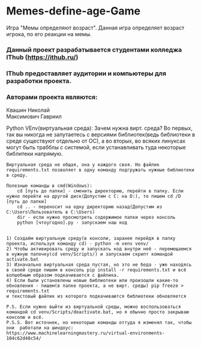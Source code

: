 # Memes-define-age-Game
Игра "Мемы определяют возраст".
Данная игра определяет возраст игрока, по его реакции на мемы.

### Данный проект разрабатывается студентами колледжа IThub (https://ithub.ru/)
### IThub предоставляет аудитории и компьютеры для разработки проекта.


### Авторами проекта являются:  
Квашин Николай  
Максимович Гавриил  


Python VEnv(виртуальная среда):
    Зачем нужна вирт. среда? Во первых, так вы никогда не запутаетесь с версиями библиотек(ведь библиотеки в среде существуют отдельно от ОС),
    а во вторых, во всяких линуксах могут быть трабблы с системой, если устанавливать туда некоторые библитеки напрямую.

    Виртуальная среда не общая, она у каждого своя. Но файлик requirements.txt позволяет в одну команду подгружать нужные библиотеки в среду.

    Полезные команды в cmd(Windows):
        cd [путь до папки] - сменить директорию, перейти в папку. Если нужно перейти на другой диск(Допустим с C: на D:), то пишем cd /D [путь до папки]
        cd .. - переносит на одну директорию назад(Допустим из C:\Users\Пользователь в C:\Users)
        dir - если нужно просмотреть содержимое папки через консоль
        python [чтоугодно].py - запускаем наш код


    1) Создаём виртуальную среду(в консоли, заранее перейдя в папку проекта, используя команду cd) - python -m venv venv/  
    2) Чтобы активировать среду и запускать код внутри неё - перемещаемся в нужную папочку(cd venv/Scripts/) и запускаем скрипт командой activate.bat
    3) Изначально виртуальная среда пустая, но это не беда - уже находясь в своей среде пишем в консоль pip install -r requirements.txt и всё волшебным образом подкачивается с файлика.
    4) Если были установлены новые библиотеки или произошли какие-то обновления - пишем(в папке проекта, а не вирт. среды) pip freeze > requirements.txt
    и текстовый файлик из которого подкачиваются библиотеки обновляется

    P.S. Если нужно выйти из виртуальной среды, можно воспользоваться командой cd venv/Scripts/deactivate.bat, но я обычно просто закрываю консолю и всё.
    P.S.S. Вот источнек, но некоторые команды оттуда я изменял так, чтобы они  работали на шиндоус: 
    https://www.machinelearningmastery.ru/virtual-environments-104c62d48c54/

